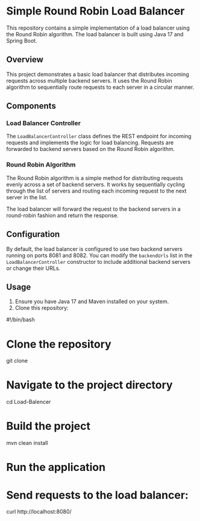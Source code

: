 # Simple Round Robin Load Balancer

This repository contains a simple implementation of a load balancer using the Round Robin algorithm. The load balancer is built using Java 17 and Spring Boot.

## Overview

This project demonstrates a basic load balancer that distributes incoming requests across multiple backend servers. It uses the Round Robin algorithm to sequentially route requests to each server in a circular manner.

## Components

### Load Balancer Controller

The `LoadBalancerController` class defines the REST endpoint for incoming requests and implements the logic for load balancing. Requests are forwarded to backend servers based on the Round Robin algorithm.

### Round Robin Algorithm

The Round Robin algorithm is a simple method for distributing requests evenly across a set of backend servers. It works by sequentially cycling through the list of servers and routing each incoming request to the next server in the list.


The load balancer will forward the request to the backend servers in a round-robin fashion and return the response.

## Configuration

By default, the load balancer is configured to use two backend servers running on ports 8081 and 8082. You can modify the `backendUrls` list in the `LoadBalancerController` constructor to include additional backend servers or change their URLs.

## Usage

1. Ensure you have Java 17 and Maven installed on your system.
2. Clone this repository:

#!/bin/bash

# Clone the repository
git clone <repository-url>

# Navigate to the project directory
cd Load-Balencer

# Build the project
mvn clean install

# Run the application 

# Send requests to the load balancer:

curl http://localhost:8080/


